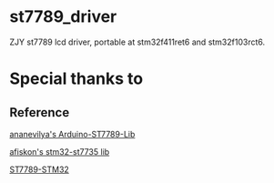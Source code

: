 # st7789_driver
ZJY st7789 lcd driver, portable at stm32f411ret6 and stm32f103rct6.

# Special thanks to
## Reference
  [ananevilya's Arduino-ST7789-Lib](https://github.com/ananevilya/Arduino-ST7789-Library)

  [afiskon's stm32-st7735 lib](https://github.com/afiskon/stm32-st7735)

  [ST7789-STM32](https://github.com/Floyd-Fish/ST7789-STM32)
